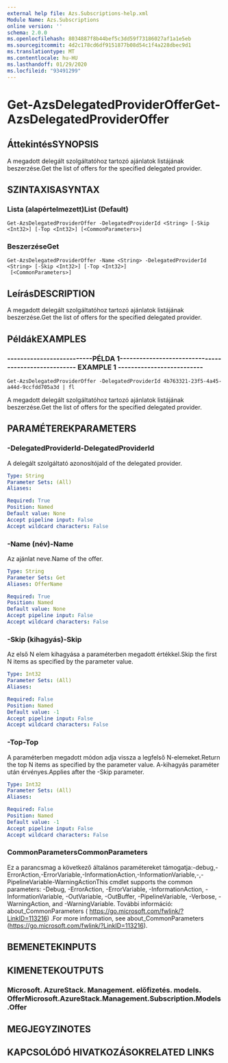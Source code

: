 ```yaml
---
external help file: Azs.Subscriptions-help.xml
Module Name: Azs.Subscriptions
online version: ''
schema: 2.0.0
ms.openlocfilehash: 8034887f8b44bef5c3dd59f73186027af1a1e5eb
ms.sourcegitcommit: 4d2c178cd6df9151877b08d54c1f4a228dbec9d1
ms.translationtype: MT
ms.contentlocale: hu-HU
ms.lasthandoff: 01/29/2020
ms.locfileid: "93491299"
---
```

# <span data-ttu-id="989a1-101">Get-AzsDelegatedProviderOffer</span><span class="sxs-lookup"><span data-stu-id="989a1-101">Get-AzsDelegatedProviderOffer</span></span>

## <span data-ttu-id="989a1-102">Áttekintés</span><span class="sxs-lookup"><span data-stu-id="989a1-102">SYNOPSIS</span></span>
<span data-ttu-id="989a1-103">A megadott delegált szolgáltatóhoz tartozó ajánlatok listájának beszerzése.</span><span class="sxs-lookup"><span data-stu-id="989a1-103">Get the list of offers for the specified delegated provider.</span></span>

## <span data-ttu-id="989a1-104">SZINTAXISA</span><span class="sxs-lookup"><span data-stu-id="989a1-104">SYNTAX</span></span>

### <span data-ttu-id="989a1-105">Lista (alapértelmezett)</span><span class="sxs-lookup"><span data-stu-id="989a1-105">List (Default)</span></span>
```
Get-AzsDelegatedProviderOffer -DelegatedProviderId <String> [-Skip <Int32>] [-Top <Int32>] [<CommonParameters>]
```

### <span data-ttu-id="989a1-106">Beszerzése</span><span class="sxs-lookup"><span data-stu-id="989a1-106">Get</span></span>
```
Get-AzsDelegatedProviderOffer -Name <String> -DelegatedProviderId <String> [-Skip <Int32>] [-Top <Int32>]
 [<CommonParameters>]
```

## <span data-ttu-id="989a1-107">Leírás</span><span class="sxs-lookup"><span data-stu-id="989a1-107">DESCRIPTION</span></span>
<span data-ttu-id="989a1-108">A megadott delegált szolgáltatóhoz tartozó ajánlatok listájának beszerzése.</span><span class="sxs-lookup"><span data-stu-id="989a1-108">Get the list of offers for the specified delegated provider.</span></span>

## <span data-ttu-id="989a1-109">Példák</span><span class="sxs-lookup"><span data-stu-id="989a1-109">EXAMPLES</span></span>

### <span data-ttu-id="989a1-110">--------------------------PÉLDA 1--------------------------</span><span class="sxs-lookup"><span data-stu-id="989a1-110">-------------------------- EXAMPLE 1 --------------------------</span></span>
```
Get-AzsDelegatedProviderOffer -DelegatedProviderId 4b763321-23f5-4a45-a44d-9ccfdd705a3d | fl
```

<span data-ttu-id="989a1-111">A megadott delegált szolgáltatóhoz tartozó ajánlatok listájának beszerzése.</span><span class="sxs-lookup"><span data-stu-id="989a1-111">Get the list of offers for the specified delegated provider.</span></span>

## <span data-ttu-id="989a1-112">PARAMÉTEREK</span><span class="sxs-lookup"><span data-stu-id="989a1-112">PARAMETERS</span></span>

### <span data-ttu-id="989a1-113">-DelegatedProviderId</span><span class="sxs-lookup"><span data-stu-id="989a1-113">-DelegatedProviderId</span></span>
<span data-ttu-id="989a1-114">A delegált szolgáltató azonosítója</span><span class="sxs-lookup"><span data-stu-id="989a1-114">Id of the delegated provider.</span></span>

```yaml
Type: String
Parameter Sets: (All)
Aliases: 

Required: True
Position: Named
Default value: None
Accept pipeline input: False
Accept wildcard characters: False
```

### <span data-ttu-id="989a1-115">-Name (név)</span><span class="sxs-lookup"><span data-stu-id="989a1-115">-Name</span></span>
<span data-ttu-id="989a1-116">Az ajánlat neve.</span><span class="sxs-lookup"><span data-stu-id="989a1-116">Name of the offer.</span></span>

```yaml
Type: String
Parameter Sets: Get
Aliases: OfferName

Required: True
Position: Named
Default value: None
Accept pipeline input: False
Accept wildcard characters: False
```

### <span data-ttu-id="989a1-117">-Skip (kihagyás)</span><span class="sxs-lookup"><span data-stu-id="989a1-117">-Skip</span></span>
<span data-ttu-id="989a1-118">Az első N elem kihagyása a paraméterben megadott értékkel.</span><span class="sxs-lookup"><span data-stu-id="989a1-118">Skip the first N items as specified by the parameter value.</span></span>

```yaml
Type: Int32
Parameter Sets: (All)
Aliases: 

Required: False
Position: Named
Default value: -1
Accept pipeline input: False
Accept wildcard characters: False
```

### <span data-ttu-id="989a1-119">-Top</span><span class="sxs-lookup"><span data-stu-id="989a1-119">-Top</span></span>
<span data-ttu-id="989a1-120">A paraméterben megadott módon adja vissza a legfelső N-elemeket.</span><span class="sxs-lookup"><span data-stu-id="989a1-120">Return the top N items as specified by the parameter value.</span></span>
<span data-ttu-id="989a1-121">A-kihagyás paraméter után érvényes.</span><span class="sxs-lookup"><span data-stu-id="989a1-121">Applies after the -Skip parameter.</span></span>

```yaml
Type: Int32
Parameter Sets: (All)
Aliases: 

Required: False
Position: Named
Default value: -1
Accept pipeline input: False
Accept wildcard characters: False
```

### <span data-ttu-id="989a1-122">CommonParameters</span><span class="sxs-lookup"><span data-stu-id="989a1-122">CommonParameters</span></span>
<span data-ttu-id="989a1-123">Ez a parancsmag a következő általános paramétereket támogatja:-debug,-ErrorAction,-ErrorVariable,-InformationAction,-InformationVariable,-,-PipelineVariable-WarningAction</span><span class="sxs-lookup"><span data-stu-id="989a1-123">This cmdlet supports the common parameters: -Debug, -ErrorAction, -ErrorVariable, -InformationAction, -InformationVariable, -OutVariable, -OutBuffer, -PipelineVariable, -Verbose, -WarningAction, and -WarningVariable.</span></span> <span data-ttu-id="989a1-124">További információ: about_CommonParameters ( https://go.microsoft.com/fwlink/?LinkID=113216) .</span><span class="sxs-lookup"><span data-stu-id="989a1-124">For more information, see about_CommonParameters (https://go.microsoft.com/fwlink/?LinkID=113216).</span></span>

## <span data-ttu-id="989a1-125">BEMENETEK</span><span class="sxs-lookup"><span data-stu-id="989a1-125">INPUTS</span></span>

## <span data-ttu-id="989a1-126">KIMENETEK</span><span class="sxs-lookup"><span data-stu-id="989a1-126">OUTPUTS</span></span>

### <span data-ttu-id="989a1-127">Microsoft. AzureStack. Management. előfizetés. models. Offer</span><span class="sxs-lookup"><span data-stu-id="989a1-127">Microsoft.AzureStack.Management.Subscription.Models.Offer</span></span>

## <span data-ttu-id="989a1-128">MEGJEGYZI</span><span class="sxs-lookup"><span data-stu-id="989a1-128">NOTES</span></span>

## <span data-ttu-id="989a1-129">KAPCSOLÓDÓ HIVATKOZÁSOK</span><span class="sxs-lookup"><span data-stu-id="989a1-129">RELATED LINKS</span></span>

